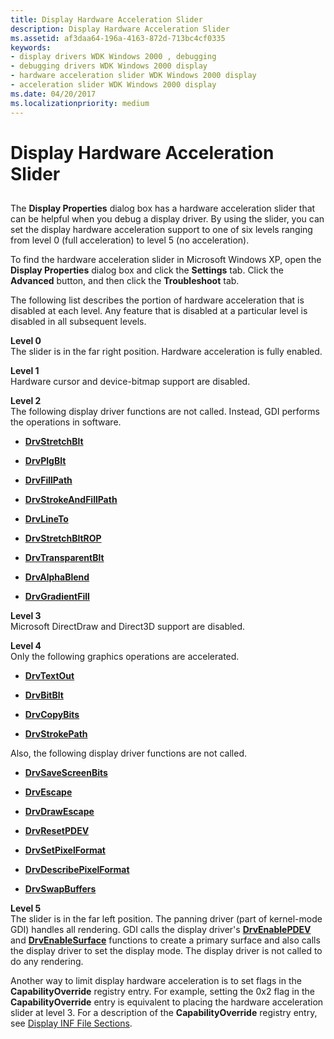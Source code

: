 ```yaml
---
title: Display Hardware Acceleration Slider
description: Display Hardware Acceleration Slider
ms.assetid: af3daa64-196a-4163-872d-713bc4cf0335
keywords:
- display drivers WDK Windows 2000 , debugging
- debugging drivers WDK Windows 2000 display
- hardware acceleration slider WDK Windows 2000 display
- acceleration slider WDK Windows 2000 display
ms.date: 04/20/2017
ms.localizationpriority: medium
---
```


# Display Hardware Acceleration Slider


## <span id="ddk_display_hardware_acceleration_slider_gg"></span><span id="DDK_DISPLAY_HARDWARE_ACCELERATION_SLIDER_GG"></span>


The **Display Properties** dialog box has a hardware acceleration slider that can be helpful when you debug a display driver. By using the slider, you can set the display hardware acceleration support to one of six levels ranging from level 0 (full acceleration) to level 5 (no acceleration).

To find the hardware acceleration slider in Microsoft Windows XP, open the **Display Properties** dialog box and click the **Settings** tab. Click the **Advanced** button, and then click the **Troubleshoot** tab.

The following list describes the portion of hardware acceleration that is disabled at each level. Any feature that is disabled at a particular level is disabled in all subsequent levels.

<span id="Level_0"></span><span id="level_0"></span><span id="LEVEL_0"></span>**Level 0**  
The slider is in the far right position. Hardware acceleration is fully enabled.

<span id="Level_1"></span><span id="level_1"></span><span id="LEVEL_1"></span>**Level 1**  
Hardware cursor and device-bitmap support are disabled.

<span id="Level_2"></span><span id="level_2"></span><span id="LEVEL_2"></span>**Level 2**  
The following display driver functions are not called. Instead, GDI performs the operations in software.

-   [**DrvStretchBlt**](https://msdn.microsoft.com/library/windows/hardware/ff556302)

-   [**DrvPlgBlt**](https://msdn.microsoft.com/library/windows/hardware/ff556258)

-   [**DrvFillPath**](https://msdn.microsoft.com/library/windows/hardware/ff556220)

-   [**DrvStrokeAndFillPath**](https://msdn.microsoft.com/library/windows/hardware/ff556311)

-   [**DrvLineTo**](https://msdn.microsoft.com/library/windows/hardware/ff556245)

-   [**DrvStretchBltROP**](https://msdn.microsoft.com/library/windows/hardware/ff556306)

-   [**DrvTransparentBlt**](https://msdn.microsoft.com/library/windows/hardware/ff557283)

-   [**DrvAlphaBlend**](https://msdn.microsoft.com/library/windows/hardware/ff556176)

-   [**DrvGradientFill**](https://msdn.microsoft.com/library/windows/hardware/ff556236)

<span id="Level_3"></span><span id="level_3"></span><span id="LEVEL_3"></span>**Level 3**  
Microsoft DirectDraw and Direct3D support are disabled.

<span id="Level_4"></span><span id="level_4"></span><span id="LEVEL_4"></span>**Level 4**  
Only the following graphics operations are accelerated.

-   [**DrvTextOut**](https://msdn.microsoft.com/library/windows/hardware/ff557277)

-   [**DrvBitBlt**](https://msdn.microsoft.com/library/windows/hardware/ff556180)

-   [**DrvCopyBits**](https://msdn.microsoft.com/library/windows/hardware/ff556182)

-   [**DrvStrokePath**](https://msdn.microsoft.com/library/windows/hardware/ff556316)

Also, the following display driver functions are not called.

-   [**DrvSaveScreenBits**](https://msdn.microsoft.com/library/windows/hardware/ff556278)

-   [**DrvEscape**](https://msdn.microsoft.com/library/windows/hardware/ff556217)

-   [**DrvDrawEscape**](https://msdn.microsoft.com/library/windows/hardware/ff556203)

-   [**DrvResetPDEV**](https://msdn.microsoft.com/library/windows/hardware/ff556276)

-   [**DrvSetPixelFormat**](https://msdn.microsoft.com/library/windows/hardware/ff556285)

-   [**DrvDescribePixelFormat**](https://msdn.microsoft.com/library/windows/hardware/ff556190)

-   [**DrvSwapBuffers**](https://msdn.microsoft.com/library/windows/hardware/ff556322)

<span id="Level_5"></span><span id="level_5"></span><span id="LEVEL_5"></span>**Level 5**  
The slider is in the far left position. The panning driver (part of kernel-mode GDI) handles all rendering. GDI calls the display driver's [**DrvEnablePDEV**](https://msdn.microsoft.com/library/windows/hardware/ff556211) and [**DrvEnableSurface**](https://msdn.microsoft.com/library/windows/hardware/ff556214) functions to create a primary surface and also calls the display driver to set the display mode. The display driver is not called to do any rendering.

Another way to limit display hardware acceleration is to set flags in the **CapabilityOverride** registry entry. For example, setting the 0x2 flag in the **CapabilityOverride** entry is equivalent to placing the hardware acceleration slider at level 3. For a description of the **CapabilityOverride** registry entry, see [Display INF File Sections](display-inf-file-sections.md).

 

 





